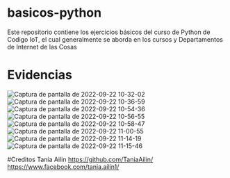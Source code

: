 # basicos-python
Este repositorio contiene los ejercicios básicos del curso de Python de Codigo IoT, el cual generalmente se aborda en los cursos y Departamentos de Internet de las Cosas

# Evidencias
![Captura de pantalla de 2022-09-22 10-32-02](https://user-images.githubusercontent.com/111372187/191801691-9b0bc881-d545-490e-8cd6-a23bb83c4c0d.png)
![Captura de pantalla de 2022-09-22 10-36-59](https://user-images.githubusercontent.com/111372187/191801700-ef3881b8-55a8-4e3d-958b-b7b416a53590.png)
![Captura de pantalla de 2022-09-22 10-54-36](https://user-images.githubusercontent.com/111372187/191801703-e99dc4e4-e680-49e8-90c6-6e8ad0afb93a.png)
![Captura de pantalla de 2022-09-22 10-56-55](https://user-images.githubusercontent.com/111372187/191801704-2eaf55be-71d4-47e2-a0dd-725e102e9b3c.png)
![Captura de pantalla de 2022-09-22 10-58-47](https://user-images.githubusercontent.com/111372187/191801710-8ce139ab-b48b-44b3-9b79-a7e54189a5cc.png)
![Captura de pantalla de 2022-09-22 11-00-55](https://user-images.githubusercontent.com/111372187/191801714-c63b7795-2cd9-4211-b780-ca0e51420d65.png)
![Captura de pantalla de 2022-09-22 11-14-19](https://user-images.githubusercontent.com/111372187/191801716-279488fa-48a5-4246-ab57-3526be9f344d.png)
![Captura de pantalla de 2022-09-22 11-15-46](https://user-images.githubusercontent.com/111372187/191801718-903304fa-1053-4b00-a3b9-10c6f6c318f2.png)

#Creditos
Tania Ailin
https://github.com/TaniaAilin/
https://www.facebook.com/tania.ailin1/
